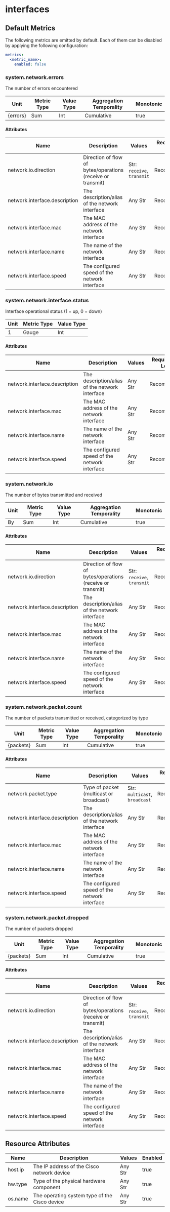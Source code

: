 [comment]: <> (Code generated by mdatagen. DO NOT EDIT.)

# interfaces

## Default Metrics

The following metrics are emitted by default. Each of them can be disabled by applying the following configuration:

```yaml
metrics:
  <metric_name>:
    enabled: false
```

### system.network.errors

The number of errors encountered

| Unit | Metric Type | Value Type | Aggregation Temporality | Monotonic |
| ---- | ----------- | ---------- | ----------------------- | --------- |
| {errors} | Sum | Int | Cumulative | true |

#### Attributes

| Name | Description | Values | Requirement Level |
| ---- | ----------- | ------ | -------- |
| network.io.direction | Direction of flow of bytes/operations (receive or transmit) | Str: ``receive``, ``transmit`` | Recommended |
| network.interface.description | The description/alias of the network interface | Any Str | Recommended |
| network.interface.mac | The MAC address of the network interface | Any Str | Recommended |
| network.interface.name | The name of the network interface | Any Str | Recommended |
| network.interface.speed | The configured speed of the network interface | Any Str | Recommended |

### system.network.interface.status

Interface operational status (1 = up, 0 = down)

| Unit | Metric Type | Value Type |
| ---- | ----------- | ---------- |
| 1 | Gauge | Int |

#### Attributes

| Name | Description | Values | Requirement Level |
| ---- | ----------- | ------ | -------- |
| network.interface.description | The description/alias of the network interface | Any Str | Recommended |
| network.interface.mac | The MAC address of the network interface | Any Str | Recommended |
| network.interface.name | The name of the network interface | Any Str | Recommended |
| network.interface.speed | The configured speed of the network interface | Any Str | Recommended |

### system.network.io

The number of bytes transmitted and received

| Unit | Metric Type | Value Type | Aggregation Temporality | Monotonic |
| ---- | ----------- | ---------- | ----------------------- | --------- |
| By | Sum | Int | Cumulative | true |

#### Attributes

| Name | Description | Values | Requirement Level |
| ---- | ----------- | ------ | -------- |
| network.io.direction | Direction of flow of bytes/operations (receive or transmit) | Str: ``receive``, ``transmit`` | Recommended |
| network.interface.description | The description/alias of the network interface | Any Str | Recommended |
| network.interface.mac | The MAC address of the network interface | Any Str | Recommended |
| network.interface.name | The name of the network interface | Any Str | Recommended |
| network.interface.speed | The configured speed of the network interface | Any Str | Recommended |

### system.network.packet.count

The number of packets transmitted or received, categorized by type

| Unit | Metric Type | Value Type | Aggregation Temporality | Monotonic |
| ---- | ----------- | ---------- | ----------------------- | --------- |
| {packets} | Sum | Int | Cumulative | true |

#### Attributes

| Name | Description | Values | Requirement Level |
| ---- | ----------- | ------ | -------- |
| network.packet.type | Type of packet (multicast or broadcast) | Str: ``multicast``, ``broadcast`` | Recommended |
| network.interface.description | The description/alias of the network interface | Any Str | Recommended |
| network.interface.mac | The MAC address of the network interface | Any Str | Recommended |
| network.interface.name | The name of the network interface | Any Str | Recommended |
| network.interface.speed | The configured speed of the network interface | Any Str | Recommended |

### system.network.packet.dropped

The number of packets dropped

| Unit | Metric Type | Value Type | Aggregation Temporality | Monotonic |
| ---- | ----------- | ---------- | ----------------------- | --------- |
| {packets} | Sum | Int | Cumulative | true |

#### Attributes

| Name | Description | Values | Requirement Level |
| ---- | ----------- | ------ | -------- |
| network.io.direction | Direction of flow of bytes/operations (receive or transmit) | Str: ``receive``, ``transmit`` | Recommended |
| network.interface.description | The description/alias of the network interface | Any Str | Recommended |
| network.interface.mac | The MAC address of the network interface | Any Str | Recommended |
| network.interface.name | The name of the network interface | Any Str | Recommended |
| network.interface.speed | The configured speed of the network interface | Any Str | Recommended |

## Resource Attributes

| Name | Description | Values | Enabled |
| ---- | ----------- | ------ | ------- |
| host.ip | The IP address of the Cisco network device | Any Str | true |
| hw.type | Type of the physical hardware component | Any Str | true |
| os.name | The operating system type of the Cisco device | Any Str | true |
